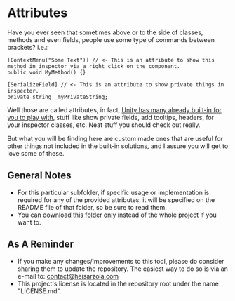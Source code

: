 # Attributes
Have you ever seen that sometimes above or to the side of classes, methods and even fields, people use some type of commands between brackets? i.e.:

```
[ContextMenu("Some Text")] // <- This is an attribute to show this method in inspector via a right click on the component.
public void MyMethod() {}

[SerializeField] // <- This is an attribute to show private things in inspector.
private string _myPrivateString;
```

Well those are called attributes, in fact, [Unity has many already built-in for you to play with](https://docs.unity3d.com/ScriptReference/AddComponentMenu.html), stuff like show private fields, add tooltips, headers, for your inspector classes, etc. Neat stuff you should check out really.

But what you will be finding here are custom made ones that are useful for other things not included in the built-in solutions, and I assure you will get to love some of these.

## General Notes

* For this particular subfolder, if specific usage or implementation is required for any of the provided attributes, it will be specified on the README file of that folder, so be sure to read them.
* You can [download this folder only](https://minhaskamal.github.io/DownGit/#/home?url=https://github.com/heisarzola/Unity-Development-Tools/tree/master/Attributes) instead of the whole project if you want to.

## As A Reminder 
* If you make any changes/improvements to this tool, please do consider sharing them to update the repository. The easiest way to do so is via an e-mail to: contact@heisarzola.com
* This project's license is located in the repository root under the name "LICENSE.md".